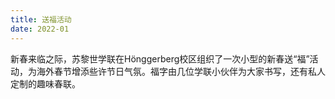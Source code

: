 ```yaml
---
title: 送福活动
date: 2022-01
---
```


新春来临之际，苏黎世学联在Hönggerberg校区组织了一次小型的新春送“福”活动，为海外春节增添些许节日气氛。福字由几位学联小伙伴为大家书写，还有私人定制的趣味春联。
